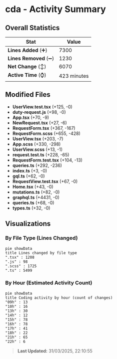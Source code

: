 # cda - Activity Summary 

## Overall Statistics

| Stat                   | Value                                                             |
| ---------------------- | ----------------------------------------------------------------- |
| **Lines Added** (➕)   | 7300                                          |
| **Lines Removed** (➖) | 1230                                        |
| **Net Change** (↕)    | 6070                |
| **Active Time** (⌚)   | 423 minutes |


## Modified Files
- **UserView.test.tsx** (+125, -0)
- **duty-request.js** (+98, -0)
- **App.tsx** (+70, -9)
- **NewRequest.tsx** (+27, -6)
- **RequestForm.tsx** (+367, -167)
- **RequestForm.scss** (+655, -428)
- **UserView.tsx** (+203, -7)
- **App.scss** (+330, -298)
- **UserView.scss** (+13, -1)
- **request.test.ts** (+228, -65)
- **RequestForm.test.tsx** (+104, -13)
- **queries.ts** (+292, -236)
- **index.ts** (+3, -0)
- **gql.ts** (+62, -0)
- **RequestView.test.tsx** (+67, -0)
- **Home.tsx** (+43, -0)
- **mutations.ts** (+82, -0)
- **graphql.ts** (+4431, -0)
- **queries.ts** (+68, -0)
- **types.ts** (+32, -0)

## Visualizations

### By File Type (Lines Changed)

```mermaid
pie showData
title Lines changed by file type
".tsx" : 1208
".js" : 98
".scss" : 1725
".ts" : 5499
```

### By Hour (Estimated Activity Count)

```mermaid
pie showData
title Coding activity by hour (count of changes)
"09h" : 13
"10h" : 16
"13h" : 30
"14h" : 12
"15h" : 78
"16h" : 78
"17h" : 41
"18h" : 22
"21h" : 65
"22h" : 6
```


> **Last Updated:** 31/03/2025, 22:10:55